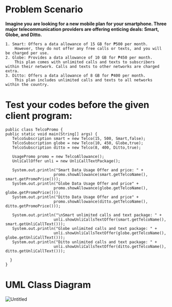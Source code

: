 # Problem Scenario

**Imagine you are looking for a new mobile plan for your smartphone. Three major telecommunication providers are offering enticing deals: Smart, Globe, and Ditto.**

    1. Smart: Offers a data allowance of 15 GB for ₱500 per month. 
        However, they do not offer any free calls or texts, and you will be charged per use.
    2. Globe: Provides a data allowance of 10 GB for ₱450 per month. 
        This plan comes with unlimited calls and texts to subscribers within their network. Calls and texts to other networks are charged extra.
    3. Ditto: Offers a data allowance of 8 GB for ₱400 per month. 
        This plan includes unlimited calls and texts to all networks within the country.
    
# Test your codes before the given client program:   

    public class TelcoPromo {
    public static void main(String[] args) {
       TelcoSubscription smart = new Telco(15, 500, Smart,false);
       TelcoSubscription globe = new Telco(10, 450, Globe,true);
       TelcoSubscription ditto = new Telco(8, 400, Ditto,true);

       UsagePromo promo = new TelcoAllowance();
       UnliCallOffer unli = new UnliCallTextPackage();    

       System.out.println("Smart Data Usage Offer and price: " + 
                         promo.showAllowance(smart.getTelcoName(), smart.getPromoPrice()));
       System.out.println("Globe Data Usage Offer and price" + 
                         promo.showAllowance(globe.getTelcoName(), globe.getPromoPrice()));
       System.out.println("Ditto Data Usage Offer and price" + 
                         promo.showAllowance(ditto.getTelcoName(), ditto.getPromoPrice()));

       System.out.println("\nSmart unlimited calls and text package: " + 
                         unli.showUnliCallsTextOffer(smart.getTelcoName(), smart.getUnliCallText()));
       System.out.println("Globe unlimited calls and text package: " + 
                         unli.showUnliCallsTextOffer(globe.getTelcoName(), globe.getUnliCallText()));
       System.out.println("Ditto unlimited calls and text package: " + 
                         unli.showUnliCallsTextOffer(ditto.getTelcoName(), ditto.getUnliCallText()));
     
      }
    }

# UML Class Diagram

![Untitled](https://github.com/Nayunnie1/VisitorPattern/assets/58744536/afab8851-a2e4-47c2-baf9-b54a8c9ddafd)

